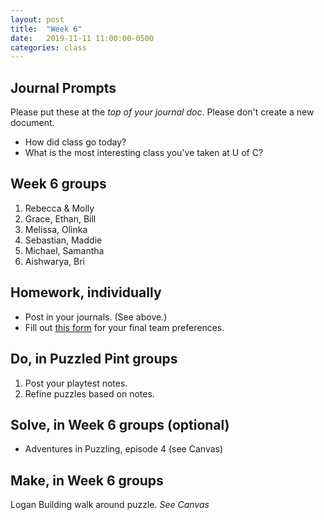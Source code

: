 ```yaml
---
layout: post
title:  "Week 6"
date:   2019-11-11 11:00:00-0500
categories: class
---
```


## Journal Prompts

Please put these at the *top of your journal doc*. Please don't create a new document.

- How did class go today?
- What is the most interesting class you've taken at U of C?

## Week 6 groups

1. Rebecca & Molly
2. Grace, Ethan, Bill
3. Melissa, Olinka
4. Sebastian, Maddie
5. Michael, Samantha
6. Aishwarya, Bri

## Homework, individually

* Post in your journals. (See above.)
* Fill out [this form](https://airtable.com/shr8iW6ClsXH5geBS) for your final team preferences.

## Do, in Puzzled Pint groups

1. Post your playtest notes.
2. Refine puzzles based on notes.

## Solve, in Week 6 groups (optional)

* Adventures in Puzzling, episode 4 (see Canvas)

## Make, in Week 6 groups

Logan Building walk around puzzle. *See Canvas*


